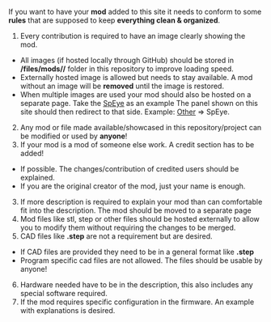 If you want to have your **mod** added to this site it needs to conform to some **rules**
that are supposed to keep **everything clean & organized**.

1. Every contribution is required to have an image clearly showing the mod.
  - All images (if hosted locally through GitHub) should be stored in **/files/mods/<your-username>/<your-mods-name>** folder
    in this repository to improve loading speed.
  - Externally hosted image is allowed but needs to stay available.
    A mod without an image will be **removed** until the image is restored.
  - When multiple images are used your mod should also be hosted on a separate page.
    Take the [SpEye](pages/mods/spy-eye.md) as an example
    The panel shown on this site should then redirect to that side. Example: [Other](#other) => SpEye.
2. Any mod or file made available/showcased
   in this repository/project can be modified or used by **anyone**!
3. If your mod is a mod of someone else work. A credit section has to be added!
  - If possible. The changes/contribution of credited users should be explained.
  - If you are the original creator of the mod, just your name is enough.
3. If more description is required to explain your mod than can comfortable fit into the description.
   The mod should be moved to a separate page
4. Mod files like stl, step or other files should be hosted externally
   to allow you to modify them without requiring the changes to be merged.
5. CAD files like **.step** are not a requirement but are desired.
  - If CAD files are provided they need to be in a general format like **.step**
  - Program specific cad files are not allowed. The files should be usable by anyone!
6. Hardware needed have to be in the description, this also includes any special software required.
7. If the mod requires specific configuration in the firmware. An example with explanations is desired.